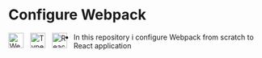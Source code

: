 # Configure Webpack

<img align="left" alt="Webpack" width="30px" style="padding-right:10px;" src="https://www.vectorlogo.zone/logos/js_webpack/js_webpack-icon.svg" />
<img align="left" alt="TypeScript" width="30px" style="padding-right:10px;" src="https://cdn.jsdelivr.net/gh/devicons/devicon/icons/typescript/typescript-plain.svg" />
<img align="left" alt="React" width="30px" style="padding-right:10px;" src="https://www.vectorlogo.zone/logos/reactjs/reactjs-icon.svg" />

- In this repository i configure Webpack from scratch to React application
